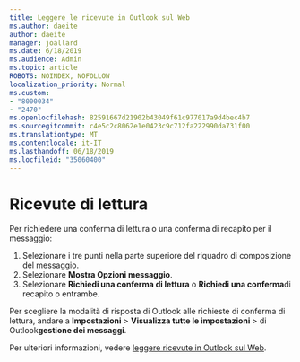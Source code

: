 ```yaml
---
title: Leggere le ricevute in Outlook sul Web
ms.author: daeite
author: daeite
manager: joallard
ms.date: 6/18/2019
ms.audience: Admin
ms.topic: article
ROBOTS: NOINDEX, NOFOLLOW
localization_priority: Normal
ms.custom:
- "8000034"
- "2470"
ms.openlocfilehash: 82591667d21902b43049f61c977017a9d4bec4b7
ms.sourcegitcommit: c4e5c2c8062e1e0423c9c712fa222990da731f00
ms.translationtype: MT
ms.contentlocale: it-IT
ms.lasthandoff: 06/18/2019
ms.locfileid: "35060400"
---
```

# <a name="read-receipts"></a>Ricevute di lettura

Per richiedere una conferma di lettura o una conferma di recapito per il messaggio:

1. Selezionare i tre punti nella parte superiore del riquadro di composizione del messaggio.
1. Selezionare **Mostra Opzioni messaggio**.
1. Selezionare **Richiedi una conferma di lettura** o **Richiedi una conferma**di recapito o entrambe.

Per scegliere la modalità di risposta di Outlook alle richieste di conferma di lettura, andare a **Impostazioni** > **Visualizza tutte le impostazioni** > di Outlook**gestione dei messaggi**.

Per ulteriori informazioni, vedere [leggere ricevute in Outlook sul Web](https://support.office.com/article/e09af74d-3519-45fc-a680-37a538a92157).